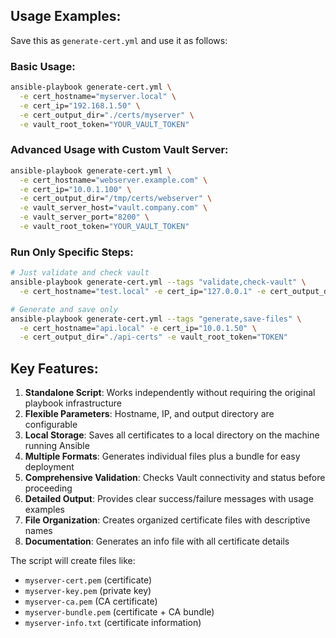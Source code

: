 ## Usage Examples:
Save this as `generate-cert.yml` and use it as follows:
### Basic Usage:
``` bash
ansible-playbook generate-cert.yml \
  -e cert_hostname="myserver.local" \
  -e cert_ip="192.168.1.50" \
  -e cert_output_dir="./certs/myserver" \
  -e vault_root_token="YOUR_VAULT_TOKEN"
```
### Advanced Usage with Custom Vault Server:
``` bash
ansible-playbook generate-cert.yml \
  -e cert_hostname="webserver.example.com" \
  -e cert_ip="10.0.1.100" \
  -e cert_output_dir="/tmp/certs/webserver" \
  -e vault_server_host="vault.company.com" \
  -e vault_server_port="8200" \
  -e vault_root_token="YOUR_VAULT_TOKEN"
```
### Run Only Specific Steps:
``` bash
# Just validate and check vault
ansible-playbook generate-cert.yml --tags "validate,check-vault" \
  -e cert_hostname="test.local" -e cert_ip="127.0.0.1" -e cert_output_dir="./test"

# Generate and save only
ansible-playbook generate-cert.yml --tags "generate,save-files" \
  -e cert_hostname="api.local" -e cert_ip="10.0.1.50" \
  -e cert_output_dir="./api-certs" -e vault_root_token="TOKEN"
```
## Key Features:
1. **Standalone Script**: Works independently without requiring the original playbook infrastructure
2. **Flexible Parameters**: Hostname, IP, and output directory are configurable
3. **Local Storage**: Saves all certificates to a local directory on the machine running Ansible
4. **Multiple Formats**: Generates individual files plus a bundle for easy deployment
5. **Comprehensive Validation**: Checks Vault connectivity and status before proceeding
6. **Detailed Output**: Provides clear success/failure messages with usage examples
7. **File Organization**: Creates organized certificate files with descriptive names
8. **Documentation**: Generates an info file with all certificate details

The script will create files like:
- `myserver-cert.pem` (certificate)
- `myserver-key.pem` (private key)
- `myserver-ca.pem` (CA certificate)
- `myserver-bundle.pem` (certificate + CA bundle)
- `myserver-info.txt` (certificate information)
